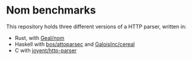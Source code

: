 # Nom benchmarks

This repository holds three different versions of a HTTP parser, written in:

- Rust, with [Geal/nom](https://github.com/Geal/nom)
- Haskell with [bos/attoparsec](https://github.com/bos/attoparsec) and [GaloisInc/cereal](https://github.com/GaloisInc/cereal)
- C with [joyent/http-parser](https://github.com/joyent/http-parser)

